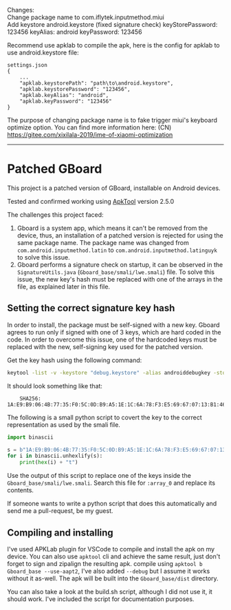 Changes:   
Change package name to com.iflytek.inputmethod.miui  
Add keystore android.keystore (fixed signature check)  keyStorePassword: 123456 keyAlias: android keyPassword: 123456

Recommend use apklab to compile the apk, here is the config for apklab to use android.keystore file:
```
settings.json
{
    ...
    "apklab.keystorePath": "path\to\android.keystore",
    "apklab.keystorePassword": "123456",
    "apklab.keyAlias": "android",
    "apklab.keyPassword": "123456"
}
```

The purpose of changing package name is to fake trigger miui's keyboard optimize option. You can find more information here: (CN)
https://gitee.com/xixilala-2019/ime-of-xiaomi-optimization

---

Patched GBoard
===============

This project is a patched version of GBoard, installable on Android devices.

Tested and confirmed working using [ApkTool](https://ibotpeaches.github.io/Apktool/) version 2.5.0

The challenges this project faced:
1. Gboard is a system app, which means it can't be removed from the device, thus, an installation of a patched version is rejected for using the same package name.
   The package name was changed from `com.android.inputmethod.latin` to `com.android.inputmethod.latinguyk` to solve this issue.
2. Gboard performs a signature check on startup, it can be observed in the `SignatureUtils.java` (`Gboard_base/smali/lwe.smali`)  file.
   To solve this issue, the new key's hash must be replaced with one of the arrays in the file, as explained later in this file.

Setting the correct signature key hash
--------------------------------------
In order to install, the package must be self-signed with a new key.
Gboard agrees to run only if signed with one of 3 keys, which are hard coded in the code.
In order to overcome this issue, one of the hardcoded keys must be replaced with the new, self-signing key used for the patched version.

Get the key hash using the following command:
```bash
keytool -list -v -keystore "debug.keystore" -alias androiddebugkey -storepass android -keypass android
```
It should look something like that:
```
    SHA256: 1A:E9:B9:06:4B:77:35:F0:5C:0D:B9:A5:1E:1C:6A:78:F3:E5:69:67:07:13:B1:46:E6:29:47:AA:1C:75:52:DE
```

The following is a small python script to covert the key to the correct representation as used by the smali file.
```python
import binascii

s = b"1A:E9:B9:06:4B:77:35:F0:5C:0D:B9:A5:1E:1C:6A:78:F3:E5:69:67:07:13:B1:46:E6:29:47:AA:1C:75:52:DE".replace(b":", b"")
for i in binascii.unhexlify(s):
    print(hex(i) + "t")
```

Use the output of this script to replace one of the keys inside the `Gboard_base/smali/lwe.smali`.
Search this file for `:array_0` and replace its contents.

If someone wants to write a python script that does this automatically and send me a pull-request, be my guest.

Compiling and installing
-------------------------
I've used APKLab plugin for VSCode to compile and install the apk on my device.
You can also use `apktool` cli and achieve the same result, just don't forget to sign and zipalign the resulting apk.
compile using `apktool b Gboard_base --use-aapt2`, I've also added `--debug` but I assume it works without it as-well.
The apk will be built into the `Gboard_base/dist` directory.

You can also take a look at the build.sh script, although I did not use it, it should work.
I've included the script for documentation purposes.
